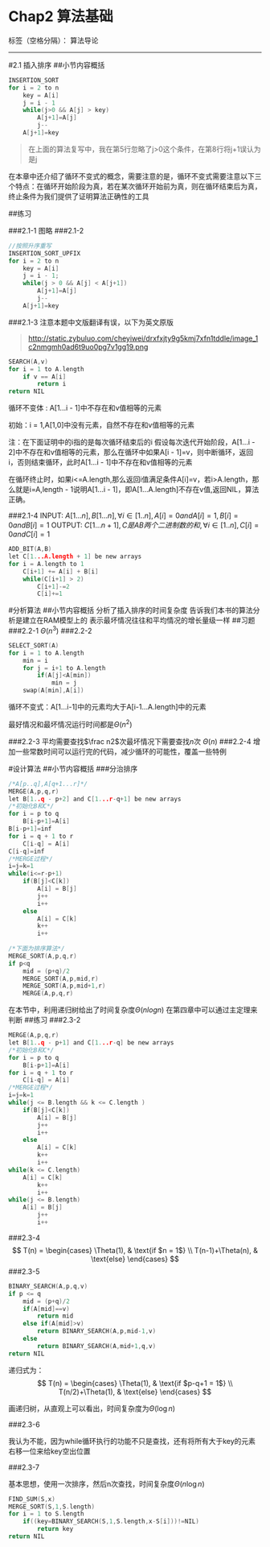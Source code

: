 ﻿# Chap2 算法基础

标签（空格分隔）： 算法导论

---

#2.1 插入排序
##小节内容概括
```c
INSERTION_SORT
for i = 2 to n
    key = A[i]
    j = i - 1
    while(j>0 && A[j] > key)
        A[j+1]=A[j]
        j--
    A[j+1]=key
```
>在上面的算法复写中，我在第5行忽略了j>0这个条件，在第8行将j+1误认为是j

在本章中还介绍了循环不变式的概念，需要注意的是，循环不变式需要注意以下三个特点：在循环开始阶段为真，若在某次循环开始前为真，则在循环结束后为真，终止条件为我们提供了证明算法正确性的工具

##练习

###2.1-1
图略
###2.1-2
```c
//按照升序重写
INSERTION_SORT_UPFIX
for i = 2 to n
    key = A[i]
    j = i - 1;
    while(j > 0 && A[j] < A[j+1])
        A[j+1]=A[j]
        j--
    A[j+1]=key
```
###2.1-3
注意本题中文版翻译有误，以下为英文原版
> http://static.zybuluo.com/cheyiwei/drxfxjty9g5kmj7xfn1tddle/image_1c2nmgmh0ad6t9uo0pg7v1gg19.png
```c
SEARCH(A,v)
for i = 1 to A.length
    if v == A[i]
        return i
return NIL
```
循环不变体 : A[1...i - 1]中不存在和v值相等的元素

初始：i = 1,A[1,0]中没有元素，自然不存在和v值相等的元素

注：在下面证明中的i指的是每次循环结束后的i
假设每次迭代开始阶段，A[1...i - 2]中不存在和v值相等的元素，那么在循环中如果A[i - 1]=v，则中断循环，返回i，否则结束循环，此时A[1...i - 1]中不存在和v值相等的元素

在循环终止时，如果i<=A.length,那么返回i值满足条件A[i]=v，若i>A.length，那么就是i=A,length - 1说明A[1...i - 1]，即A[1...A.length]不存在v值,返回NIL，算法正确。

###2.1-4
INPUT: $A[1...n],B[1...n],\forall i \in [1..n],A[i] = 0 and A[i] = 1,B[i]=0 and B[i]=1$
OUTPUT: $C[1...n+1],C是AB两个二进制数的和,\forall i \in [1..n],C[i] = 0 and C[i] = 1$
```c
ADD_BIT(A,B)
let C[1...A.length + 1] be new arrays
for i = A.length to 1
    C[i+1] += A[i] + B[i]
    while(C[i+1] > 2)
        C[i+1]-=2
        C[i]+=1
```
#分析算法
##小节内容概括
分析了插入排序的时间复杂度
告诉我们本书的算法分析是建立在RAM模型上的
表示最坏情况往往和平均情况的增长量级一样
##习题
###2.2-1
$\Theta(n^3)$
###2.2-2
```c
SELECT_SORT(A)
for i = 1 to A.length
    min = i
    for j = i+1 to A.length
        if(A[j]<A[min])
            min = j
    swap(A[min],A[i])
```
循环不变式：A[1...i-1]中的元素均大于A[i-1...A.length]中的元素

最好情况和最坏情况运行时间都是$\Theta(n^2)$

###2.2-3
平均需要查找$\frac n2$次最坏情况下需要查找$n$次
$\Theta(n)$
###2.2-4
增加一些常数时间可以运行完的代码，减少循环的可能性，覆盖一些特例

#设计算法
##小节内容概括
###分治排序
```c
/*A[p..q],A[q+1...r]*/
MERGE(A,p,q,r)
let B[1..q - p+2] and C[1...r-q+1] be new arrays
/*初始化B和C*/
for i = p to q
    B[i-p+1]=A[i]
B[i-p+1]=inf
for i = q + 1 to r
    C[i-q] = A[i]
C[i-q]=inf
/*MERGE过程*/
i=j=k=1
while(i<=r-p+1)
    if(B[j]<C[k])
        A[i] = B[j]
        j++
        i++
    else
        A[i] = C[k]
        k++
        i++
        
/*下面为排序算法*/
MERGE_SORT(A,p,q,r)
if p<q
    mid = (p+q)/2
    MERGE_SORT(A,p,mid,r)
    MERGE_SORT(A,p,mid+1,r)
    MERGE(A,p,q,r)
```

在本节中，利用递归树给出了时间复杂度$\Theta(nlog{n})$
在第四章中可以通过主定理来判断
##练习
###2.3-2
```c
MERGE(A,p,q,r)
let B[1..q - p+1] and C[1...r-q] be new arrays
/*初始化B和C*/
for i = p to q
    B[i-p+1]=A[i]
for i = q + 1 to r
    C[i-q] = A[i]
/*MERGE过程*/
i=j=k=1
while(j <= B.length && k <= C.length )
    if(B[j]<C[k])
        A[i] = B[j]
        j++
        i++
    else
        A[i] = C[k]
        k++
        i++
while(k <= C.length)
    A[i] = C[k]
        k++
        i++
while(j <= B.length)
    A[i] = B[j]
        j++
        i++
```
###2.3-4
$$
        T(n) =
        \begin{cases}
        \Theta(1),  & \text{if $n = 1$} \\
        T(n-1)+\Theta(n), & \text{else}
        \end{cases}
$$
###2.3-5
```c
BINARY_SEARCH(A,p,q,v)
if p <= q
    mid = (p+q)/2
    if(A[mid]==v)
        return mid
    else if(A[mid]>v)
        return BINARY_SEARCH(A,p,mid-1,v)
    else
        return BINARY_SEARCH(A,mid+1,q,v)
return NIL
```
递归式为：
$$
        T(n) =
        \begin{cases}
        \Theta(1),  & \text{if $p-q+1 = 1$} \\
        T(n/2)+\Theta(1), & \text{else}
        \end{cases}
$$

画递归树，从直观上可以看出，时间复杂度为$\Theta(\log{n})$

###2.3-6

我认为不能，因为while循环执行的功能不只是查找，还有将所有大于key的元素右移一位来给key空出位置

###2.3-7

基本思想，使用一次排序，然后n次查找，时间复杂度$\Theta(n\log{n})$

```c
FIND_SUM(S,x)
MERGE_SORT(S,1,S.length)
for i = 1 to S.length
    if((key=BINARY_SEARCH(S,1,S.length,x-S[i]))!=NIL)
        return key
return NIL
```









  
  
  
  
  
  
